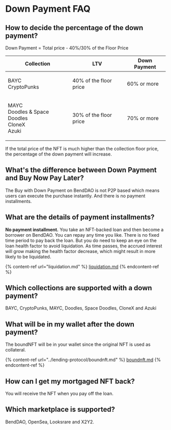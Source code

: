 # Down Payment FAQ

## How to decide the percentage of the down payment?&#x20;

Down Payment = Total price - 40%/30% of the Floor Price

| Collection                                                     | LTV                    | Down Payment |
| -------------------------------------------------------------- | ---------------------- | ------------ |
| <p>BAYC<br>CryptoPunks</p>                                     | 40% of the floor price | 60% or more  |
| <p>MAYC<br>Doodles &#x26; Space Doodles<br>CloneX<br>Azuki</p> | 30% of the floor price | 70% or more  |

If the total price of the NFT is much higher than the collection floor price, the percentage of the down payment will increase.

## What's the difference between Down Payment and Buy Now Pay Later?

The Buy with Down Payment on BendDAO is not P2P based which means users can execute the purchase instantly. And there is no payment installments.

## What are the details of **payment installments?**

**No payment installment.** You take an NFT-backed loan and then become a borrower on BendDAO. You can repay any time you like. There is no fixed time period to pay back the loan. But you do need to keep an eye on the loan health factor to avoid liquidation. As time passes, the accrued interest will grow making the health factor decrease, which might result in more likely to be liquidated.

{% content-ref url="liquidation.md" %}
[liquidation.md](liquidation.md)
{% endcontent-ref %}

## Which collections are supported with a down payment?

BAYC, CryptoPunks, MAYC, Doodles, Space Doodles, CloneX and Azuki

## What will be in my wallet after the down payment?

The boundNFT will be in your wallet since the original NFT is used as collateral.

{% content-ref url="../lending-protocol/boundnft.md" %}
[boundnft.md](../lending-protocol/boundnft.md)
{% endcontent-ref %}

## How can I get my mortgaged NFT back?

You will receive the NFT when you pay off the loan.&#x20;

## Which marketplace is supported?

BendDAO, OpenSea, Looksrare and X2Y2.&#x20;
